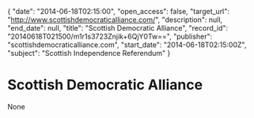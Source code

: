 {
  "date": "2014-06-18T02:15:00", 
  "open_access": false, 
  "target_url": "http://www.scottishdemocraticalliance.com/", 
  "description": null, 
  "end_date": null, 
  "title": "Scottish Democratic Alliance", 
  "record_id": "20140618T021500/m1r1s3723Znjik+6QjY0Tw==", 
  "publisher": "scottishdemocraticalliance.com", 
  "start_date": "2014-06-18T02:15:00Z", 
  "subject": "Scottish Independence Referendum"
}

# Scottish Democratic Alliance

None